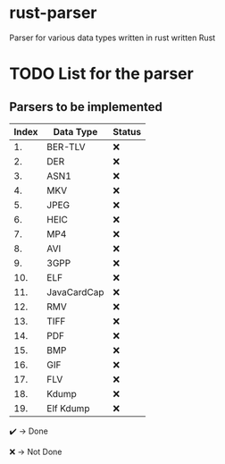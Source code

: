 # rust-parser
Parser for various data types written in rust written Rust


# TODO List for the parser

## Parsers to be implemented

| Index | Data Type   | Status |
| ----- | ----------- | ------ |
| 1.    | BER-TLV     | :x:    |
| 2.    | DER         | :x:    |
| 3.    | ASN1        | :x:    |
| 4.    | MKV         | :x:    |
| 5.    | JPEG        | :x:    |
| 6.    | HEIC        | :x:    |
| 7.    | MP4         | :x:    |
| 8.    | AVI         | :x:    |
| 9.    | 3GPP        | :x:    |
| 10.   | ELF         | :x:    |
| 11.   | JavaCardCap | :x:    |
| 12.   | RMV         | :x:    |
| 13.   | TIFF        | :x:    |
| 14.   | PDF         | :x:    |
| 15.   | BMP         | :x:    |
| 16.   | GIF         | :x:    |
| 17.   | FLV         | :x:    |
| 18.   | Kdump       | :x:    |
| 19.   | Elf Kdump   | :x:    |

:heavy_check_mark: -> Done

:x:  -> Not Done
